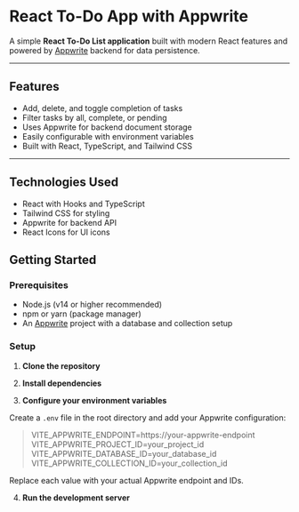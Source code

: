 # React To-Do App with Appwrite

A simple **React To-Do List application** built with modern React features and powered by [Appwrite](https://appwrite.io) backend for data persistence.

---

## Features
- Add, delete, and toggle completion of tasks  
- Filter tasks by all, complete, or pending  
- Uses Appwrite for backend document storage  
- Easily configurable with environment variables  
- Built with React, TypeScript, and Tailwind CSS

---

## Technologies Used
- React with Hooks and TypeScript  
- Tailwind CSS for styling  
- Appwrite for backend API  
- React Icons for UI icons

## Getting Started

### Prerequisites

- Node.js (v14 or higher recommended)  
- npm or yarn (package manager)  
- An [Appwrite](https://appwrite.io) project with a database and collection setup  

### Setup

1. **Clone the repository**

2. **Install dependencies**

3. **Configure your environment variables**

Create a `.env` file in the root directory and add your Appwrite configuration:
> VITE_APPWRITE_ENDPOINT=https://your-appwrite-endpoint <br>
> VITE_APPWRITE_PROJECT_ID=your_project_id <br>
> VITE_APPWRITE_DATABASE_ID=your_database_id <br>
> VITE_APPWRITE_COLLECTION_ID=your_collection_id

Replace each value with your actual Appwrite endpoint and IDs.

4. **Run the development server**